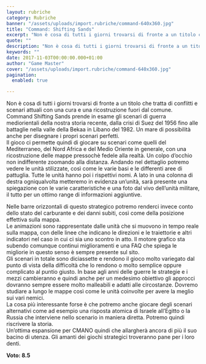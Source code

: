 ```yaml
---
layout: rubriche
category: Rubriche
banner: "/assets/uploads/import.rubriche/command-640x360.jpg"
title: "Command: Shifting Sands"
excerpt: "Non è cosa di tutti i giorni trovarsi di fronte a un titolo che tratta di conflitti e scenari attuali con una cura e una ricostruzione fuori dal comune. Command Shifting Sands prende in esame gli scenari di guerra mediorientali della nostra storia recente, dalla crisi di Suez del 1956 fino alle battaglie nella valle [&hellip"
quote: ""
description: "Non è cosa di tutti i giorni trovarsi di fronte a un titolo che tratta di conflitti e scenari attuali con una cura e una ricostruzione fuori dal comune. Command Shifting Sands prende in esame gli scenari di guerra mediorientali della nostra storia recente, dalla crisi di Suez del 1956 fino alle battaglie nella valle [&hellip"
keywords: ""
date: 2017-11-03T00:00:00.000+01:00
author: "Game Master"
cover: "/assets/uploads/import.rubriche/command-640x360.jpg"
pagination:
  enabled: true

---
```


Non è cosa di tutti i giorni trovarsi di fronte a un titolo che tratta di conflitti e scenari attuali con una cura e una ricostruzione fuori dal comune. Command Shifting Sands prende in esame gli scenari di guerra mediorientali della nostra storia recente, dalla crisi di Suez del 1956 fino alle battaglie nella valle della Bekaa in Libano del 1982\. Un mare di possibilità anche per disegnare i propri scenari perfetti.  
Il gioco ci permette quindi di giocare su scenari come quelli del Mediterraneo, del Nord Africa e del Medio Oriente in generale, con una ricostruzione delle mappe pressochè fedele alla realtà. Un colpo d’occhio non indifferente zoomando alla distanza. Andando nel dettaglio potremo vedere le unità stilizzate, così come le varie basi e le differenti aree di pattuglia. Tutte le unità hanno poi i rispettivi nomi. A lato in una colonna di destra ogniqualvolta metteremo in evidenza un’unità, sarà presente una spiegazione con le varie caratteristiche e una foto dal vivo dell’unità militare, il tutto per un ottimo range di informazioni aggiuntive.  
  
Nelle barre orizzontali di questo strategico potremo renderci invece conto dello stato del carburante e dei danni subiti, così come della posizione effettiva sulla mappa.  
Le animazioni sono rappresentate dalle unità che si muovono in tempo reale sulla mappa, con delle linee che indicano le direzioni e le traiettorie e altri indicatori nel caso in cui ci sia uno scontro in atto. Il motore grafico sta subendo comunque continui miglioramenti e una FAQ che spiega le migliorie in questo senso è sempre presente sul sito.  
Gli scenari in totale sono diciassette e rendono il gioco molto variegato dal punto di vista della difficoltà che lo rendono o molto semplice oppure complicato al puntio giusto. In base agli anni delle guerre le strategie e i mezzi cambieranno e quindi anche per un medesimo obiettivo gli approcci dovranno sempre essere molto malleabili e adatti alle circostanze. Dovremo studiare a lungo le mappe così come le unità coinvolte per avere la meglio sui vari nemici.  
La cosa più interessante forse è che potremo anche giocare degli scenari alternativi come ad esempio una risposta atomica di Israele all’Egitto o la Russia che interviene nello scenario in maniera diretta. Potremo quindi riscrivere la storia.  
Un’ottima espansione per CMANO quindi che allargherà ancora di più il suo bacino di utenza. Gli amanti dei giochi strategici troveranno pane per i loro denti.

**Voto: 8.5**